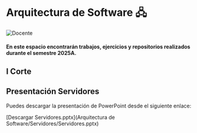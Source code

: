 # Arquitectura de Software  🖧

![Docente](https://img.shields.io/badge/Docente-Luis_Angel_Vargas_Narvaez-%230000FF.svg?style=for-the-badge&logo=Docente)


#### En este espacio encontrarán trabajos, ejercicios y repositorios realizados durante el semestre 2025A.

## I Corte

## Presentación Servidores

Puedes descargar la presentación de PowerPoint desde el siguiente enlace:

[Descargar Servidores.pptx](Arquitectura de Software/Servidores/Servidores.pptx)
